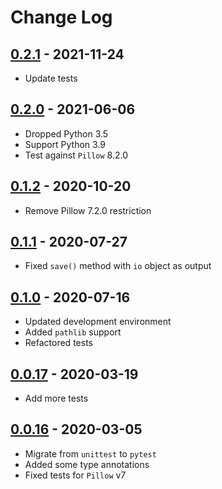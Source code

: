# Change Log

## [0.2.1](https://github.com/dldevinc/variations/tree/v0.2.1) - 2021-11-24
* Update tests

## [0.2.0](https://github.com/dldevinc/variations/tree/v0.2.0) - 2021-06-06
* Dropped Python 3.5
* Support Python 3.9
* Test against `Pillow` 8.2.0

## [0.1.2](https://github.com/dldevinc/variations/tree/v0.1.2) - 2020-10-20
* Remove Pillow 7.2.0 restriction

## [0.1.1](https://github.com/dldevinc/variations/tree/v0.1.1) - 2020-07-27
* Fixed `save()` method with `io` object as output

## [0.1.0](https://github.com/dldevinc/variations/tree/v0.1.0) - 2020-07-16
* Updated development environment
* Added `pathlib` support
* Refactored tests

## [0.0.17](https://github.com/dldevinc/variations/tree/v0.0.17) - 2020-03-19
* Add more tests

## [0.0.16](https://github.com/dldevinc/variations/tree/v0.0.16) - 2020-03-05
* Migrate from ``unittest`` to ``pytest``
* Added some type annotations
* Fixed tests for ``Pillow`` v7
